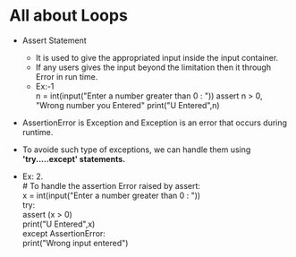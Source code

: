 # All about Loops

- Assert Statement
    - It is used to give the appropriated input inside the input container.
    - If any users gives the input beyond the limitation then it through Error in run time.
    - Ex:-1 <br> n = int(input("Enter a number greater than 0 : "))
assert n > 0, "Wrong number you Entered"
print("U Entered",n)

- AssertionError is Exception and Exception is an error that occurs during runtime.
- To avoide such type of exceptions, we can handle them using <b>'try.....except' statements.</b>
- Ex: 2.<br> # To handle the assertion Error raised by assert:<br>
x = int(input("Enter a number greater than 0 : "))<br>
try:<br>
    assert (x > 0)<br>
    print("U Entered",x)<br>
except AssertionError:<br>
    print("Wrong input entered")
    